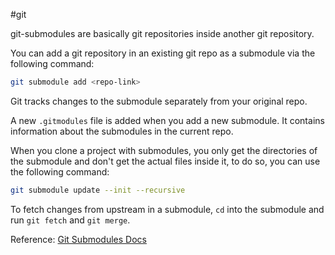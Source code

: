 #git 

git-submodules are basically git repositories inside another git repository.

You can add a git repository in an existing git repo as a submodule via the following command:
```bash
git submodule add <repo-link>
```

Git tracks changes to the submodule separately from your original repo.

A new `.gitmodules` file is added when you add a new submodule. It contains information about the submodules in the current repo.

When you clone a project with submodules, you only get the directories of the submodule and don't get the actual files inside it,  to do so, you can use the following command:

```bash
git submodule update --init --recursive
```

To fetch changes from upstream in a submodule, `cd` into the submodule and run `git fetch` and `git merge`.

Reference:
[Git Submodules Docs](https://git-scm.com/book/en/v2/Git-Tools-Submodules)